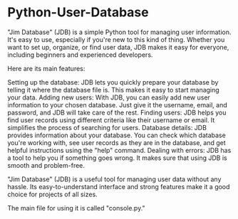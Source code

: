 # Python-User-Database
"Jim Database" (JDB) is a simple Python tool for managing user information. It's easy to use, especially if you're new to this kind of thing. Whether you want to set up, organize, or find user data, JDB makes it easy for everyone, including beginners and experienced developers.

Here are its main features:

Setting up the database: JDB lets you quickly prepare your database by telling it where the database file is. This makes it easy to start managing your data.
Adding new users: With JDB, you can easily add new user information to your chosen database. Just give it the username, email, and password, and JDB will take care of the rest.
Finding users: JDB helps you find user records using different criteria like their username or email. It simplifies the process of searching for users.
Database details: JDB provides information about your database. You can check which database you're working with, see user records as they are in the database, and get helpful instructions using the "help" command.
Dealing with errors: JDB has a tool to help you if something goes wrong. It makes sure that using JDB is smooth and problem-free.

"Jim Database" (JDB) is a useful tool for managing user data without any hassle. Its easy-to-understand interface and strong features make it a good choice for projects of all sizes. 

The main file for using it is called "console.py."
